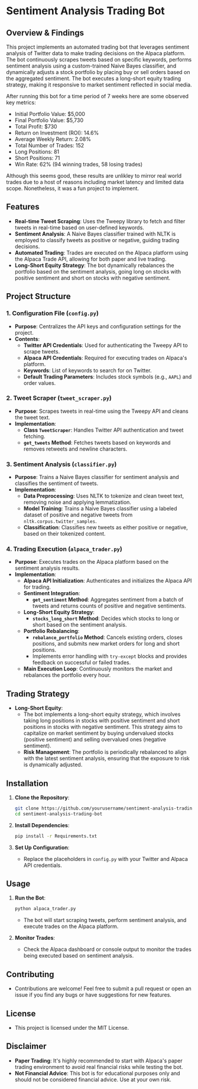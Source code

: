
# **Sentiment Analysis Trading Bot**

## **Overview & Findings**

This project implements an automated trading bot that leverages sentiment analysis of Twitter data to make trading decisions on the Alpaca platform. The bot continuously scrapes tweets based on specific keywords, performs sentiment analysis using a custom-trained Naive Bayes classifier, and dynamically adjusts a stock portfolio by placing buy or sell orders based on the aggregated sentiment. The bot executes a long-short equity trading strategy, making it responsive to market sentiment reflected in social media.

After running this bot for a time period of 7 weeks here are some observed key metrics: 

- Initial Portfolio Value: $5,000
- Final Portfolio Value: $5,730
- Total Profit: $730
- Return on Investment (ROI): 14.6%
- Average Weekly Return: 2.08%
- Total Number of Trades: 152
- Long Positions: 81
- Short Positions: 71
- Win Rate: 62% (94 winning trades, 58 losing trades)

Although this seems good, these results are unlikley to mirror real world trades due to a host of reasons including market latency and limited data scope. Nonetheless, it was a fun project to implement.

## **Features**

- **Real-time Tweet Scraping**: Uses the Tweepy library to fetch and filter tweets in real-time based on user-defined keywords.
- **Sentiment Analysis**: A Naive Bayes classifier trained with NLTK is employed to classify tweets as positive or negative, guiding trading decisions.
- **Automated Trading**: Trades are executed on the Alpaca platform using the Alpaca Trade API, allowing for both paper and live trading.
- **Long-Short Equity Strategy**: The bot dynamically rebalances the portfolio based on the sentiment analysis, going long on stocks with positive sentiment and short on stocks with negative sentiment.

## **Project Structure**

### **1. Configuration File (`config.py`)**

- **Purpose**: Centralizes the API keys and configuration settings for the project.
- **Contents**:
  - **Twitter API Credentials**: Used for authenticating the Tweepy API to scrape tweets.
  - **Alpaca API Credentials**: Required for executing trades on Alpaca's platform.
  - **Keywords**: List of keywords to search for on Twitter.
  - **Default Trading Parameters**: Includes stock symbols (e.g., `AAPL`) and order values.

### **2. Tweet Scraper (`tweet_scraper.py`)**

- **Purpose**: Scrapes tweets in real-time using the Tweepy API and cleans the tweet text.
- **Implementation**:
  - **Class `TweetScraper`**: Handles Twitter API authentication and tweet fetching.
  - **`get_tweets` Method**: Fetches tweets based on keywords and removes retweets and newline characters.

### **3. Sentiment Analysis (`classifier.py`)**

- **Purpose**: Trains a Naive Bayes classifier for sentiment analysis and classifies the sentiment of tweets.
- **Implementation**:
  - **Data Preprocessing**: Uses NLTK to tokenize and clean tweet text, removing noise and applying lemmatization.
  - **Model Training**: Trains a Naive Bayes classifier using a labeled dataset of positive and negative tweets from `nltk.corpus.twitter_samples`.
  - **Classification**: Classifies new tweets as either positive or negative, based on their tokenized content.

### **4. Trading Execution (`alpaca_trader.py`)**

- **Purpose**: Executes trades on the Alpaca platform based on the sentiment analysis results.
- **Implementation**:
  - **Alpaca API Initialization**: Authenticates and initializes the Alpaca API for trading.
  - **Sentiment Integration**:
    - **`get_sentiment` Method**: Aggregates sentiment from a batch of tweets and returns counts of positive and negative sentiments.
  - **Long-Short Equity Strategy**:
    - **`stocks_long_short` Method**: Decides which stocks to long or short based on the sentiment analysis.
  - **Portfolio Rebalancing**:
    - **`rebalance_portfolio` Method**: Cancels existing orders, closes positions, and submits new market orders for long and short positions.
    - Implements error handling with `try-except` blocks and provides feedback on successful or failed trades.
  - **Main Execution Loop**: Continuously monitors the market and rebalances the portfolio every hour.

## **Trading Strategy**

- **Long-Short Equity**: 
  - The bot implements a long-short equity strategy, which involves taking long positions in stocks with positive sentiment and short positions in stocks with negative sentiment. This strategy aims to capitalize on market sentiment by buying undervalued stocks (positive sentiment) and selling overvalued ones (negative sentiment).
  - **Risk Management**: The portfolio is periodically rebalanced to align with the latest sentiment analysis, ensuring that the exposure to risk is dynamically adjusted.

## **Installation**

1. **Clone the Repository**:
   ```bash
   git clone https://github.com/yourusername/sentiment-analysis-trading-bot.git
   cd sentiment-analysis-trading-bot
   ```

2. **Install Dependencies**:
   ```bash
   pip install -r Requirements.txt
   ```

3. **Set Up Configuration**:
   - Replace the placeholders in `config.py` with your Twitter and Alpaca API credentials.

## **Usage**

1. **Run the Bot**:
   ```bash
   python alpaca_trader.py
   ```
   - The bot will start scraping tweets, perform sentiment analysis, and execute trades on the Alpaca platform.

2. **Monitor Trades**:
   - Check the Alpaca dashboard or console output to monitor the trades being executed based on sentiment analysis.

## **Contributing**

- Contributions are welcome! Feel free to submit a pull request or open an issue if you find any bugs or have suggestions for new features.

## **License**

- This project is licensed under the MIT License.

## **Disclaimer**

- **Paper Trading**: It's highly recommended to start with Alpaca's paper trading environment to avoid real financial risks while testing the bot.
- **Not Financial Advice**: This bot is for educational purposes only and should not be considered financial advice. Use at your own risk.
